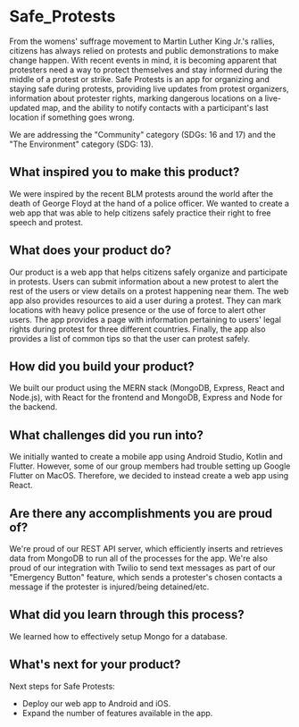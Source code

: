 # Safe_Protests

From the womens' suffrage movement to Martin Luther King Jr.'s rallies, citizens has always relied on protests and public demonstrations to make change happen. With recent events in mind, it is becoming apparent that protesters need a way to protect themselves and stay informed during the middle of a protest or strike. Safe Protests is an app for organizing and staying safe during protests, providing live updates from protest organizers, information about protester rights, marking dangerous locations on a live-updated map, and the ability to notify contacts with a participant's last location if something goes wrong.

We are addressing the "Community" category (SDGs: 16 and 17) and the "The Environment" category (SDG: 13).


## What inspired you to make this product?
We were inspired by the recent BLM protests around the world after the death of George Floyd at the hand of a police officer. We wanted to create a web app that was able to help citizens safely practice their right to free speech and protest. 

## What does your product do?
Our product is a web app that helps citizens safely organize and participate in protests. Users can submit information about a new protest to alert the rest of the users or view details on a protest happening near them. The web app also provides resources to aid a user during a protest. They can mark locations with heavy police presence or the use of force to alert other users. The app provides a page with information pertaining to users' legal rights during protest for three different countries. Finally, the app also provides a list of common tips so that the user can protest safely.

## How did you build your product?
We built our product using the MERN stack (MongoDB, Express, React and Node.js), with React for the frontend and MongoDB, Express and Node for the backend.

## What challenges did you run into?
We initially wanted to create a mobile app using Android Studio, Kotlin and Flutter. However, some of our group members had trouble setting up Google Flutter on MacOS. Therefore, we decided to instead create a web app using React.

## Are there any accomplishments you are proud of?
We're proud of our REST API server, which efficiently inserts and retrieves data from MongoDB to run all of the processes for the app. We're also proud of our integration with Twilio to send text messages as part of our "Emergency Button" feature, which sends a protester's chosen contacts a message if the protester is injured/being detained/etc.

## What did you learn through this process?
We learned how to effectively setup Mongo for a database. 

## What's next for your product?
Next steps for Safe Protests: 
* Deploy our web app to Android and iOS. 
* Expand the number of features available in the app. 
